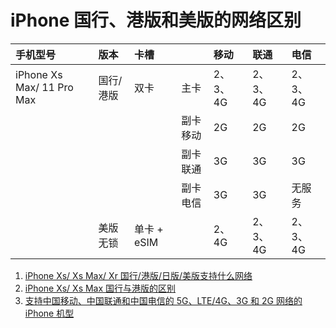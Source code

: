 # iPhone 国行、港版和美版的网络区别

| 手机型号 | 版本 | 卡槽 || 移动 | 联通 | 电信 |
| :- | :- | :- | :- | :- | :- | :- |
| iPhone Xs Max/ 11 Pro Max | 国行/港版 | 双卡 |主卡| 2、3、4G | 2、3、4G | 2、3、4G |
|||| 副卡移动 | 2G | 2G | 2G |
|||| 副卡联通 | 3G | 3G | 3G |
|||| 副卡电信 | 3G | 3G | 无服务 |
|| 美版无锁 | 单卡 + eSIM || 2、4G | 2、3、4G | 2、3、4G |

1. [iPhone Xs/ Xs Max/ Xr 国行/港版/日版/美版支持什么网络](https://www.sohu.com/a/253613174_114774)
1. [iPhone Xs/ Xs Max 国行与港版的区别](https://mp.weixin.qq.com/s/2ffWxsCB91-lHx0QgaY5tQ)
1. [支持中国移动、中国联通和中国电信的 5G、LTE/4G、3G 和 2G 网络的 iPhone 机型](https://support.apple.com/zh-cn/HT202909)
